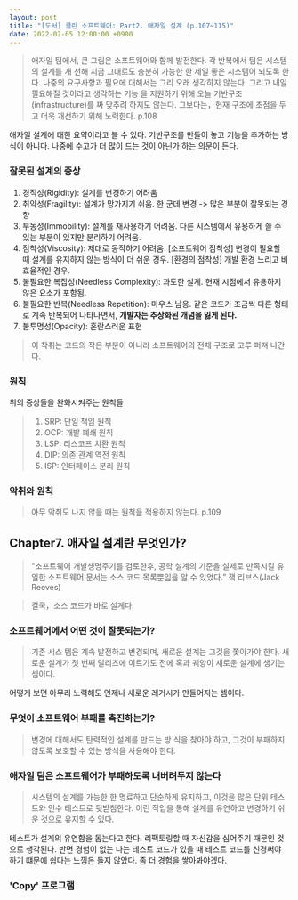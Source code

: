 ```yaml
---
layout: post
title: "[도서] 클린 소프트웨어: Part2. 애자일 설계 (p.107~115)"
date: 2022-02-05 12:00:00 +0900
---
```


> 애자일 팀에서, 큰 그림은 소프트웨어와 함께 발전한다. 각 반복에서 팀은 시스템의 설계를 개 선해 지금 그대로도 충분히 가능한 한 제일 좋은 시스템이 되도록 한다. 나중의 요구사항과 필요에 대해서는 그리 오래 생각하지 않는다. 그리고 내일 필요해질 것이라고 생각하는 기능 을 지원하기 위해 오늘 기반구조(infrastructure)를 짜 맞추려 하지도 않는다. 그보다는，현재 구조에 초점을 두고 더욱 개선하기 위해 노력한다. p.108

애자일 설계에 대한 요약이라고 볼 수 있다. 기반구조를 만들어 놓고 기능을 추가하는 방식이 아니다. 나중에 수고가 더 많이 드는 것이 아닌가 하는 의문이 든다.

### 잘못된 설계의 증상
1. 경직성(Rigidity): 설계를 변경하기 어려움
2. 취약성(Fragility): 설계가 망가지기 쉬움. 한 군데 변경 -> 많은 부분이 잘못되는 경향
3. 부동성(Immobility): 설계를 재사용하기 어려움. 다른 시스템에서 유용하게 쓸 수 있는 부분이 있지만 분리하기 어려움.
4. 점착성(Viscosity): 제대로 동작하기 어려움. [소프트웨어 점착성] 변경이 필요할 때 설계를 유지하지 않는 방식이 더 쉬운 경우. [환경의 점착성] 개발 환경 느리고 비효율적인 경우.
5. 불필요한 복잡성(Needless Complexity): 과도한 설계. 현재 시점에서 유용하지 않은 요소가 포함됨.
6. 불필요한 반복(Needless Repetition): 마우스 남용. 같은 코드가 조금씩 다른 형태로 계속 반복되어 나타나면서, **개발자는 추상화된 개념을 잃게 된다.**
7. 불투명성(Opacity): 혼란스러운 표현

> 이 착취는 코드의 작은 부분이 아니라 소프트웨어의 전체 구조로 고루 퍼져 나간다.

### 원칙
위의 증상들을 완화시켜주는 원칙들

> 1. SRP: 단일 책임 원칙
> 2. OCP: 개발 폐쇄 원칙
> 3. LSP: 리스코프 치환 원칙
> 4. DIP: 의존 관계 역전 원칙
> 5. ISP: 인터페이스 분리 원칙

### 악취와 원칙
> 아무 악취도 나지 않을 때는 원칙을 적용하지 않는다. p.109

## Chapter7. 애자일 설계란 무엇인가?

> "소프트웨어 개발생명주기를 검토한후, 공학 설계의 기준을 실제로 만족시킬
유일한 소프트웨어 문서는 소스 코드 목록뿐임을 알 수 있었다.”
잭 리브스(Jack Reeves)

> 결국，소스 코드가 바로 설계다.

### 소프트웨어에서 어떤 것이 잘못되는가?

> 기존 시스 템은 계속 발전하고 변경되며, 새로운 설계는 그것을 쫓아가야 한다. 새로운 설계가 첫 번째 릴리즈에 이르기도 전에 혹과 궤양이 새로운 설계에 생기는 셈이다.

어떻게 보면 아무리 노력해도 언제나 새로운 레거시가 만들어지는 셈이다.

### 무엇이 소프트웨어 부패를 촉진하는가?

> 변경에 대해서도 탄력적인 설계를 만드는 방 식을 찾아야 하고, 그것이 부패하지 않도록 보호할 수 있는 방식을 사용해야 한다.

### 애자일 팀은 소프트웨어가 부패하도록 내버려두지 않는다

> 시스템의 설계를 가능한 한 명료하고 단순하게 유지하고, 이것을 많은 단위 테스트와 인수 테스트로 뒷받침한다. 이런 작업을 통해 설계를 유연하고 변경하기 쉬운 것으로 유지할 수 있다.

테스트가 설계의 유연함을 돕는다고 한다. 리팩토링할 때 자신감을 심어주기 때문인 것으로 생각된다. 반면 경험이 없는 나는 테스트 코드가 있을 때 테스트 코드를 신경써야 하기 떄문에 쉽다는 느낌은 들지 않았다. 좀 더 경험을 쌓아봐야겠다.

### 'Copy' 프로그램


